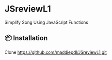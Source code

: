 # JSreviewL1
Simplify Song Using JavaScript Functions
## 📦 Installation
Clone https://github.com/maddiepdl/JSreviewL1.git